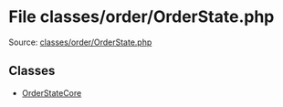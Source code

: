 File classes/order/OrderState.php
=========

Source: [classes/order/OrderState.php](https://github.com/PrestaShop/PrestaShop/blob/1.5.0.5/classes/order/OrderState.php)


Classes
-------

* [OrderStateCore](class.OrderStateCore.md)

